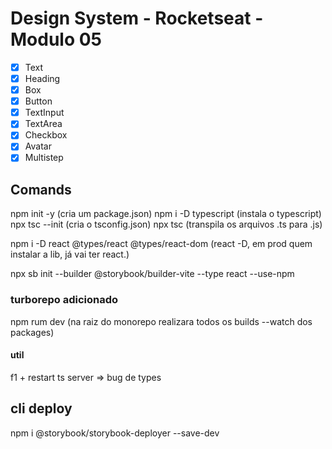 # Design System - Rocketseat - Modulo 05

- [x] Text
- [x] Heading
- [x] Box
- [x] Button
- [x] TextInput
- [x] TextArea
- [x] Checkbox
- [x] Avatar
- [x] Multistep

## Comands

npm init -y (cria um package.json)
npm i -D typescript (instala o typescript)
npx tsc --init (cria o tsconfig.json)
npx tsc (transpila os arquivos .ts para .js)

npm i -D react @types/react @types/react-dom
(react -D, em prod quem instalar a lib, já vai ter react.)

npx sb init --builder @storybook/builder-vite --type react --use-npm

### turborepo adicionado

npm rum dev (na raiz do monorepo realizara todos os builds --watch dos packages)

#### util

f1 + restart ts server => bug de types

## cli deploy

npm i @storybook/storybook-deployer --save-dev
